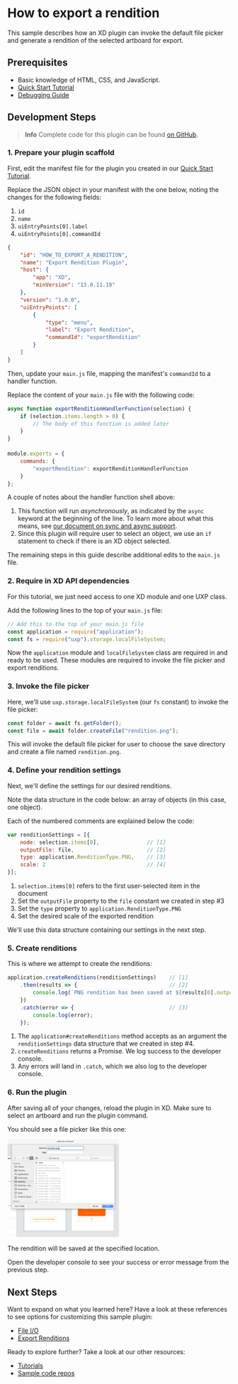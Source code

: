# How to export a rendition
This sample describes how an XD plugin can invoke the default file picker and generate a rendition of the selected artboard for export.


## Prerequisites
- Basic knowledge of HTML, CSS, and JavaScript.
- [Quick Start Tutorial](/guides/quick-start-guide)
- [Debugging Guide](/guides/debugging-guide)

## Development Steps

> **Info**
> Complete code for this plugin can be found [on GitHub](https://github.com/AdobeXD/Plugin-Samples/tree/master/how-to-generate-an-export-rendition).

### 1. Prepare your plugin scaffold

First, edit the manifest file for the plugin you created in our [Quick Start Tutorial](/guides/quick-start-guide).

Replace the JSON object in your manifest with the one below, noting the changes for the following fields:

1. `id`
1. `name`
1. `uiEntryPoints[0].label`
1. `uiEntryPoints[0].commandId`

```json
{
    "id": "HOW_TO_EXPORT_A_RENDITION",
    "name": "Export Rendition Plugin",
    "host": {
        "app": "XD",
        "minVersion": "13.0.11.19"
    },
    "version": "1.0.0",
    "uiEntryPoints": [
        {
            "type": "menu",
            "label": "Export Rendition",
            "commandId": "exportRendition"
        }
    ]
}
```

Then, update your `main.js` file, mapping the manifest's `commandId` to a handler function.

Replace the content of your `main.js` file with the following code:

```js
async function exportRenditionHandlerFunction(selection) {
    if (selection.items.length > 0) {
        // The body of this function is added later
    }
}

module.exports = {
    commands: {
        "exportRendition": exportRenditionHandlerFunction
    }
};
```

A couple of notes about the handler function shell above:

1. This function will run _asynchronously_, as indicated by the `async` keyword at the beginning of the line. To learn more about what this means, see [our document on sync and async support](/Users/arnwine/Desktop/plugin-docs/reference/javascript/sync-async.md).
1. Since this plugin will require user to select an object, we use an `if` statement to check if there is an XD object selected.

The remaining steps in this guide describe additional edits to the `main.js` file.


### 2. Require in XD API dependencies 

For this tutorial, we just need access to one XD module and one UXP class.

Add the following lines to the top of your `main.js` file:

```js
// Add this to the top of your main.js file
const application = require("application");
const fs = require("uxp").storage.localFileSystem;
```

Now the `application` module and `localFileSystem` class are required in and ready to be used. These modules are required to invoke the file picker and export renditions.


### 3. Invoke the file picker

Here, we'll use `uxp.storage.localFileSystem` (our `fs` constant) to invoke the file picker:

```js
const folder = await fs.getFolder();
const file = await folder.createFile("rendition.png");
```

This will invoke the default file picker for user to choose the save directory and create a file named `rendition.png`.


### 4. Define your rendition settings

Next, we'll define the settings for our desired renditions.

Note the data structure in the code below: an array of objects (in this case, one object).

Each of the numbered comments are explained below the code:

```js
var renditionSettings = [{
    node: selection.items[0],               // [1]
    outputFile: file,                       // [2]
    type: application.RenditionType.PNG,    // [3]
    scale: 2                                // [4]
}];
```

1. `selection.items[0]` refers to the first user-selected item in the document
2. Set the `outputFile` property to the `file` constant we created in step #3
3. Set the `type` property to `application.RenditionType.PNG`
4. Set the desired scale of the exported rendition

We'll use this data structure containing our settings in the next step.


### 5. Create renditions

This is where we attempt to create the renditions:

```js
application.createRenditions(renditionSettings)    // [1]
    .then(results => {                             // [2]
        console.log(`PNG rendition has been saved at ${results[0].outputFile.nativePath}`);
    })
    .catch(error => {                              // [3]
        console.log(error);
    });
```

1. The `application#createRenditions` method accepts as an argument the `renditionSettings` data structure that we created in step #4.
2. `createRenditions` returns a Promise. We log success to the developer console.
3. Any errors will land in `.catch`, which we also log to the developer console.


### 6. Run the plugin

After saving all of your changes, reload the plugin in XD. Make sure to select an artboard and run the plugin command.

You should see a file picker like this one:

<img src="/images/readme-assets/export-rendition-pick-file.png" width="50%" height="50%">

The rendition will be saved at the specified location.

Open the developer console to see your success or error message from the previous step.


## Next Steps

Want to expand on what you learned here? Have a look at these references to see options for customizing this sample plugin:

- [File I/O](/reference/uxp/using-file-apis.md)
- [Export Renditions](/reference/application.md#applicationcreaterenditionsrenditions)

Ready to explore further? Take a look at our other resources:

- [Tutorials](/guides)
- [Sample code repos](https://github.com/AdobeXD/plugin-samples)